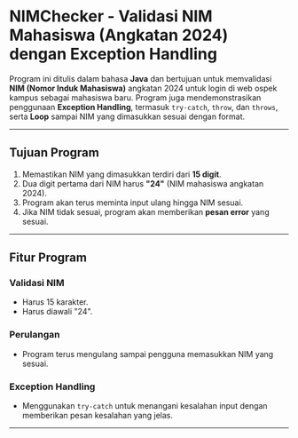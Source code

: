 # NIMChecker - Validasi NIM Mahasiswa (Angkatan 2024) dengan Exception Handling

Program ini ditulis dalam bahasa **Java** dan bertujuan untuk memvalidasi **NIM (Nomor Induk Mahasiswa)** angkatan 2024 untuk login di web ospek kampus sebagai mahasiswa baru. Program juga mendemonstrasikan penggunaan **Exception Handling**, termasuk `try-catch`, `throw`, dan `throws`, serta **Loop** sampai NIM yang dimasukkan sesuai dengan format.

---

## Tujuan Program

1. Memastikan NIM yang dimasukkan terdiri dari **15 digit**.
2. Dua digit pertama dari NIM harus **"24"** (NIM mahasiswa angkatan 2024).
3. Program akan terus meminta input ulang hingga NIM sesuai.
4. Jika NIM tidak sesuai, program akan memberikan **pesan error** yang sesuai.

---

## Fitur Program

### Validasi NIM
- Harus 15 karakter.
- Harus diawali "24".

### Perulangan
- Program terus mengulang sampai pengguna memasukkan NIM yang sesuai.

### Exception Handling
- Menggunakan `try-catch` untuk menangani kesalahan input dengan memberikan pesan kesalahan yang jelas.

---

